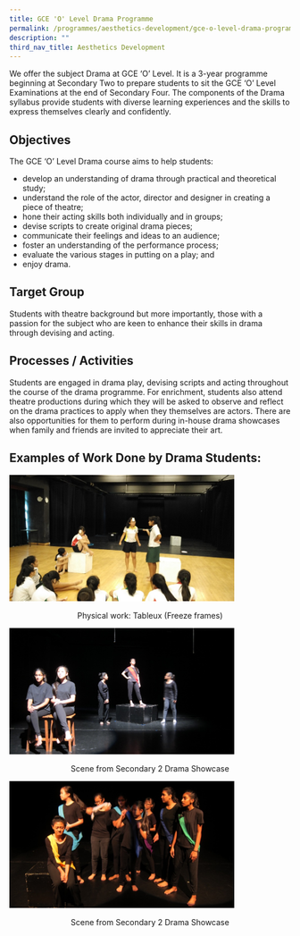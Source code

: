 ```yaml
---
title: GCE 'O' Level Drama Programme
permalink: /programmes/aesthetics-development/gce-o-level-drama-programme/
description: ""
third_nav_title: Aesthetics Development
---
```

We offer the subject Drama at GCE ‘O’ Level. It is a 3-year programme beginning at Secondary Two to prepare students to sit the GCE ‘O’ Level Examinations at the end of Secondary Four. The components of the Drama syllabus provide students with diverse learning experiences and the skills to express themselves clearly and confidently.&nbsp; &nbsp;&nbsp;

Objectives
----------

The GCE ‘O’ Level Drama course aims to help students:&nbsp;

*   develop an understanding of drama through practical and theoretical study;&nbsp;
*   understand the role of the actor, director and designer in creating a piece of theatre;&nbsp;
*   hone their acting skills both individually and in groups;&nbsp;
*   devise scripts to create original drama pieces;&nbsp;
*   communicate their feelings and ideas to an audience;&nbsp;
*   foster an understanding of the performance process;&nbsp;
*   evaluate the various stages in putting on a play; and
*   enjoy drama.&nbsp;&nbsp;&nbsp;

  

Target Group
------------

Students with theatre background but more importantly, those with a passion for the subject who are keen to enhance their skills in drama through devising and acting.

  

Processes / Activities
----------------------

Students are engaged in drama play, devising scripts and acting throughout the course of the drama programme. For enrichment, students also attend theatre productions during which they will be asked to observe and reflect on the drama practices to apply when they themselves are actors. There are also opportunities for them to perform during in-house drama showcases when family and friends are invited to appreciate their art.&nbsp; &nbsp; &nbsp; &nbsp; &nbsp; &nbsp; &nbsp; &nbsp; &nbsp; &nbsp;&nbsp;  

Examples of Work Done by Drama Students:
----------------------------------------

<img style="width:80%" src="/images/Drama%201.jpg">

<p align="center">Physical work: Tableux (Freeze frames)</p>


<img style="width:80%" src="/images/Drama%202.jpg">

<p align="center">Scene from Secondary 2 Drama Showcase </p>


<img style="width:80%" src="/images/Drama%203.jpg">

<p align="center">Scene from Secondary 2 Drama Showcase</p>